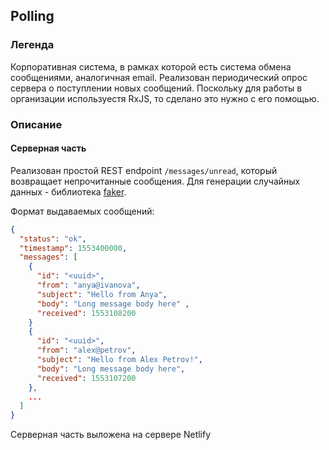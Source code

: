 

## Polling

### Легенда

Корпоративная система, в рамках которой есть система обмена сообщениями, аналогичная email. Реализован периодический опрос сервера о поступлении новых сообщений. Поскольку для работы в организации используестя RxJS, то сделано это нужно с его помощью.

### Описание

#### Серверная часть

Реализован простой REST endpoint `/messages/unread`, который возвращает непрочитанные сообщения. Для генерации случайных данных  - библиотека [faker](https://www.npmjs.com/package/faker).

Формат выдаваемых сообщений:
```json
{
  "status": "ok",
  "timestamp": 1553400000,
  "messages": [
    {
      "id": "<uuid>",
      "from": "anya@ivanova",
      "subject": "Hello from Anya",
      "body": "Long message body here" ,
      "received": 1553108200
    }
    {
      "id": "<uuid>",
      "from": "alex@petrov",
      "subject": "Hello from Alex Petrov!",
      "body": "Long message body here",
      "received": 1553107200
    },
    ...
  ]
}
```
 Серверная часть выложена на сервере Netlify
